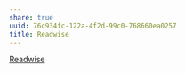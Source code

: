 ```yaml
---
share: true
uuid: 76c934fc-122a-4f2d-99c0-768660ea0257
title: Readwise
---
```


[Readwise](https://readwise.io/)
